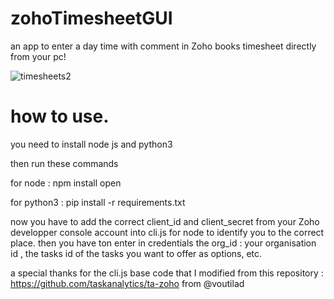 # zohoTimesheetGUI
an app to enter a day time with comment in Zoho books timesheet directly from your pc!

![timesheets2](https://user-images.githubusercontent.com/35858630/103024338-9f112080-451d-11eb-9d90-5019b88bb5c9.gif)

# how to use.

you need to install node js and python3

then run these commands

for node :
npm install open

for python3 :
pip install -r requirements.txt

now you have to add the correct client_id and client_secret from your Zoho developper console account into cli.js for node to identify you to the correct place.
then you have ton enter in credentials the org_id : your organisation id , the tasks id of the tasks you want to offer as options, etc.

a special thanks for the cli.js base code that I modified from this repository : https://github.com/taskanalytics/ta-zoho from @voutilad
